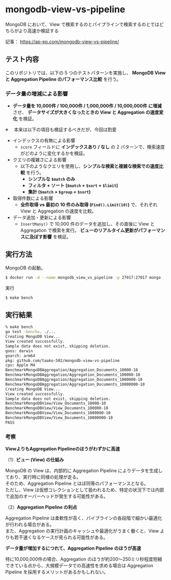 # mongodb-view-vs-pipeline

MongoDB において、View で検索するのとパイプラインで検索するのとではどちらがより高速か検証する

記事：
https://ap-ep.com/mongodb-view-vs-pipeline/

## **テスト内容**
このリポジトリでは、以下の 5 つのテストパターンを実施し、
**MongoDB View と Aggregation Pipeline のパフォーマンス比較** を行う。

### **データ量の増減による影響**
- **データ量を 10,000件 / 100,000件 / 1,000,000件 / 10,000,000件 に増減** させ、
  **データサイズが大きくなったときの View と Aggregation の速度変化** を検証。

※
　本来は以下の項目も検証するべきだが、今回は割愛
- インデックスの有無による影響
  - `score` フィールドに **インデックスあり / なし** の 2 パターンで、検索速度がどのように変化するかを検証。
- クエリの複雑さによる影響
  - 以下のようなクエリを使用し、**シンプルな検索と複雑な検索での速度比較** を行う。
    - **シンプルな `$match` のみ**
    - **フィルタ + ソート (`$match` + `$sort` + `$limit`)**
    - **集計 (`$match` + `$group` + `$sort`)**
- 取得件数による影響
  - **全件取得 vs 最初の 10 件のみ取得 (`Find().Limit(10)`)** で、それぞれ View と Aggregation の速度を比較。
- データ追加・更新による影響
  - `InsertMany()` で 10,000 件のデータを追加し、その直後に View と Aggregation で検索を実行。
    **ビューのリアルタイム更新がパフォーマンスに及ぼす影響** を検証。

## 実行方法

MongoDB の起動。

```zsh
$ docker run -d --name mongodb_view_vs_pipeline -p 27017:27017 mongo
```

実行

```zsh
$ make bench
```

## 実行結果

```bash
% make bench
go test -bench=. ./...
Creating MongoDB View...
View created successfully.
Sample data does not exist, skipping deletion.
goos: darwin
goarch: arm64
pkg: github.com/taako-502/mongodb-view-vs-pipeline
cpu: Apple M4
BenchmarkMongoDBAggregation/Aggregation_Documents_10000-10                   364           3303544 ns/op
BenchmarkMongoDBAggregation/Aggregation_Documents_100000-10                   44          26777161 ns/op
BenchmarkMongoDBAggregation/Aggregation_Documents_1000000-10                   4         310653740 ns/op
BenchmarkMongoDBAggregation/Aggregation_Documents_10000000-10                  1        2752961292 ns/op
Creating MongoDB View...
View created successfully.
Sample data does not exist, skipping deletion.
BenchmarkMongoDBView/View_Documents_10000-10                                 212           5241549 ns/op
BenchmarkMongoDBView/View_Documents_100000-10                                 37          28632985 ns/op
BenchmarkMongoDBView/View_Documents_1000000-10                                 4         267294375 ns/op
BenchmarkMongoDBView/View_Documents_10000000-10                                1        2816548250 ns/op
PASS
```

### 考察
**ViewよりもAggregation Pipelineのほうがわずかに高速**

（1）**ビュー (View) の仕組み**

MongoDB の View は、内部的に Aggregation Pipeline によりデータを生成しており、実行時に同様の処理が走る。<br>
そのため、Aggregation Pipeline とほぼ同等のパフォーマンスとなる。<br>
ただし、View は仮想コレクションとして扱われるため、特定の状況下では内部で追加のオーバーヘッドが発生する可能性がある。

（2）**Aggregation Pipeline の利点**

Aggregation Pipeline は柔軟性が高く、パイプラインの各段階で細かい最適化が行われる場合がある。<br>
また、Aggregation の実行計画のキャッシュや最適化がうまく働くと、View よりも若干速くなるケースが見られる可能性がある。


**データ量が増加するにつれて、Aggregation Pipeline のほうが高速**

特に10,000,000件の場合、Aggregation のほうが約200〜250ミリ秒程度短縮できている点から、大規模データでの高速性を求める場合は Aggregation Pipeline を採用するメリットがあるかもしれない。
